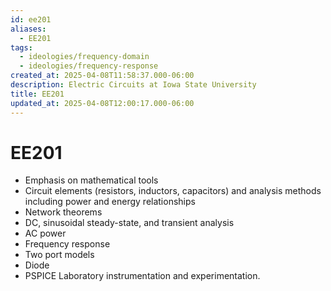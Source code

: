 ```yaml
---
id: ee201
aliases:
  - EE201
tags:
  - ideologies/frequency-domain
  - ideologies/frequency-response
created_at: 2025-04-08T11:58:37.000-06:00
description: Electric Circuits at Iowa State University
title: EE201
updated_at: 2025-04-08T12:00:17.000-06:00
---
```


# EE201

- Emphasis on mathematical tools
- Circuit elements (resistors, inductors, capacitors) and analysis methods including power and energy relationships
- Network theorems
- DC, sinusoidal steady-state, and transient analysis
- AC power
- Frequency response
- Two port models
- Diode
- PSPICE Laboratory instrumentation and experimentation.
